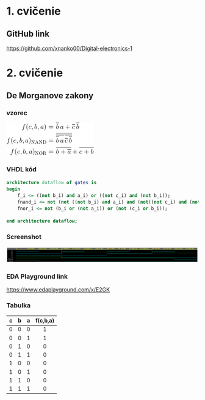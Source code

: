 # 1. cvičenie

## GitHub link

https://github.com/xnanko00/Digital-electronics-1

# 2. cvičenie

## De Morganove zakony

### vzorec

![Vzorce](/Labs/01-gates/Images/vzorec1.gif)

### VHDL kód
```VHDL
architecture dataflow of gates is
begin
	f_i <= ((not b_i) and a_i) or ((not c_i) and (not b_i));
    fnand_i <= not (not ((not b_i) and a_i) and (not((not c_i) and (not b_i))));
    fnor_i <= not (b_i or (not a_i)) or (not (c_i or b_i));

end architecture dataflow;
```
### Screenshot

![Screenshot](/Labs/01-gates/Images/scr1.png)

### EDA Playground link

https://www.edaplayground.com/x/E2GK

### Tabulka
| **c** | **b** |**a** | **f(c,b,a)** |
| :-: | :-: | :-: | :-: |
| 0 | 0 | 0 | 1 |
| 0 | 0 | 1 | 1 |
| 0 | 1 | 0 | 0 |
| 0 | 1 | 1 | 0 |
| 1 | 0 | 0 | 0 |
| 1 | 0 | 1 | 0 |
| 1 | 1 | 0 | 0 |
| 1 | 1 | 1 | 0 |